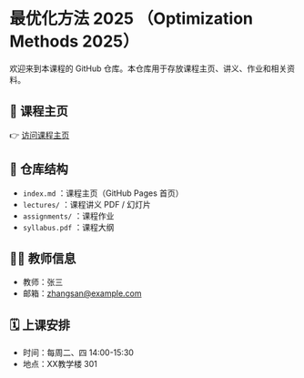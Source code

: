 # 最优化方法 2025 （Optimization Methods 2025）

欢迎来到本课程的 GitHub 仓库。本仓库用于存放课程主页、讲义、作业和相关资料。

## 📖 课程主页
👉 [访问课程主页](https://your-username.github.io/course-optimization-2025/)

## 📂 仓库结构
- `index.md` ：课程主页（GitHub Pages 首页）
- `lectures/` ：课程讲义 PDF / 幻灯片
- `assignments/` ：课程作业
- `syllabus.pdf` ：课程大纲

## 👨‍🏫 教师信息
- 教师：张三  
- 邮箱：zhangsan@example.com  

## 🗓 上课安排
- 时间：每周二、四 14:00-15:30  
- 地点：XX教学楼 301
